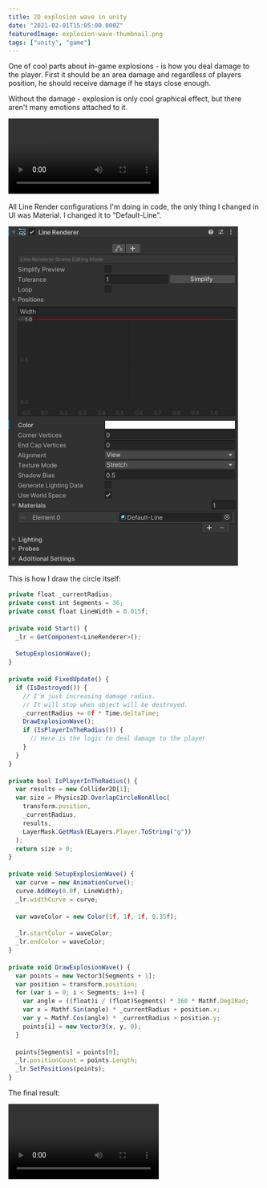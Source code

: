 ```yaml
---
title: 2D explosion wave in unity
date: "2021-02-01T15:05:00.000Z"
featuredImage: explosion-wave-thumbnail.png
tags: ["unity", "game"]
---
```


One of cool parts about in-game explosions - is how you deal damage to the player.
First it should be an area damage and regardless of players position, he should receive damage if he stays close enough.

Without the damage - explosion is only cool graphical effect, but there aren't many emotions attached to it.

<div style="margin: 0 auto">
<video autoplay loop>
  <source src="explosion-without-damage.mp4" type="video/mp4" />
</video>
</div>

All Line Render configurations I'm doing in code, the only thing I changed in UI was Material.
I changed it to "Default-Line".

![Explosion Render Line](explosion-render-line.png)

This is how I draw the circle itself:
```typescript
private float _currentRadius;
private const int Segments = 36;
private const float LineWidth = 0.015f;

private void Start() {  
  _lr = GetComponent<LineRenderer>();
  
  SetupExplosionWave();
}

private void FixedUpdate() {
  if (IsDestroyed()) {
    // I'm just increasing damage radius.
    // It will stop when object will be destroyed.
    _currentRadius += 8f * Time.deltaTime;
    DrawExplosionWave();
    if (IsPlayerInTheRadius()) {
      // Here is the logic to deal damage to the player
    }
  }
}

private bool IsPlayerInTheRadius() {
  var results = new Collider2D[1];
  var size = Physics2D.OverlapCircleNonAlloc(
    transform.position, 
    _currentRadius,
    results,
    LayerMask.GetMask(ELayers.Player.ToString("g"))
  );
  return size > 0;
}

private void SetupExplosionWave() {
  var curve = new AnimationCurve();
  curve.AddKey(0.0f, LineWidth);
  _lr.widthCurve = curve;

  var waveColor = new Color(1f, 1f, 1f, 0.35f);
  
  _lr.startColor = waveColor;
  _lr.endColor = waveColor;
}

private void DrawExplosionWave() {
  var points = new Vector3[Segments + 1];
  var position = transform.position;
  for (var i = 0; i < Segments; i++) {
    var angle = ((float)i / (float)Segments) * 360 * Mathf.Deg2Rad;
    var x = Mathf.Sin(angle) * _currentRadius + position.x;
    var y = Mathf.Cos(angle) * _currentRadius + position.y;
    points[i] = new Vector3(x, y, 0);
  }
  
  points[Segments] = points[0];
  _lr.positionCount = points.Length;
  _lr.SetPositions(points);
}
```

The final result:

<video autoplay loop>
  <source src="explosion-with-damage-wave.mp4" type="video/mp4" />
</video>
